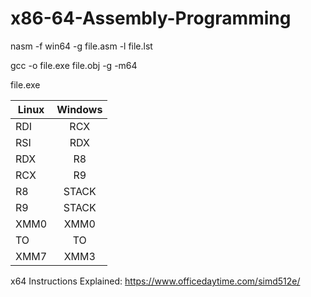 # x86-64-Assembly-Programming

nasm -f win64 -g file.asm -l file.lst 

gcc -o file.exe file.obj -g -m64

file.exe

| Linux| Windows|
| ---- |:------:|
| RDI  | RCX    |
| RSI  | RDX    |
| RDX  | R8     |
| RCX  | R9    |
|  R8  | STACK |
|  R9  | STACK |
| XMM0  | XMM0 |
| TO |  TO   |
| XMM7  | XMM3    |

x64 Instructions Explained: https://www.officedaytime.com/simd512e/
